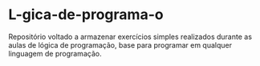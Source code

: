 # L-gica-de-programa-o
Repositório voltado a armazenar exercícios simples realizados durante as aulas de lógica de programação, base para programar em qualquer linguagem de programação.
